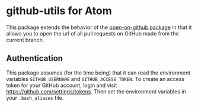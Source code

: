 # github-utils for Atom

This package extends the behavior of the [open-on-github package](https://github.com/atom/open-on-github) in that it allows you to open the url of all pull requests on GitHub made from the current branch.

## Authentication
This package assumes (for the time being) that it can read the environment variables `GITHUB_USERNAME` and `GITHUB_ACCESS_TOKEN`. To create an access token for your GitHub account, login and visit https://github.com/settings/tokens. Then set the environment variables in your `.bash_aliases` file.
